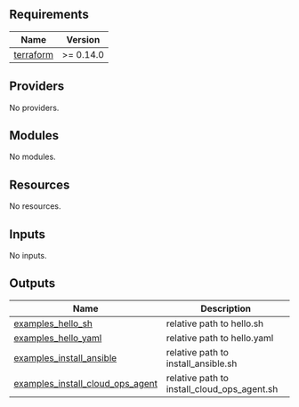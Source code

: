 <!-- BEGINNING OF PRE-COMMIT-TERRAFORM DOCS HOOK -->
## Requirements

| Name | Version |
|------|---------|
| <a name="requirement_terraform"></a> [terraform](#requirement\_terraform) | >= 0.14.0 |

## Providers

No providers.

## Modules

No modules.

## Resources

No resources.

## Inputs

No inputs.

## Outputs

| Name | Description |
|------|-------------|
| <a name="output_examples_hello_sh"></a> [examples\_hello\_sh](#output\_examples\_hello\_sh) | relative path to hello.sh |
| <a name="output_examples_hello_yaml"></a> [examples\_hello\_yaml](#output\_examples\_hello\_yaml) | relative path to hello.yaml |
| <a name="output_examples_install_ansible"></a> [examples\_install\_ansible](#output\_examples\_install\_ansible) | relative path to install\_ansible.sh |
| <a name="output_examples_install_cloud_ops_agent"></a> [examples\_install\_cloud\_ops\_agent](#output\_examples\_install\_cloud\_ops\_agent) | relative path to install\_cloud\_ops\_agent.sh |
<!-- END OF PRE-COMMIT-TERRAFORM DOCS HOOK -->
